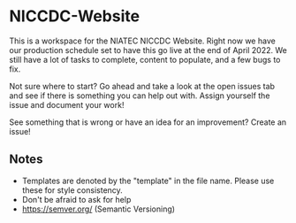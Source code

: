 # NICCDC-Website
This is a workspace for the NIATEC NICCDC Website. Right now we have our production schedule set to have this go live at the end of April 2022. We still have a lot of tasks to complete, content to populate, and a few bugs to fix.

Not sure where to start? Go ahead and take a look at the open issues tab and see if there is something you can help out with. Assign yourself the issue and document your work!

See something that is wrong or have an idea for an improvement? Create an issue!

## Notes
- Templates are denoted by the "template" in the file name. Please use these for style consistency.
- Don't be afraid to ask for help
- https://semver.org/ (Semantic Versioning)
